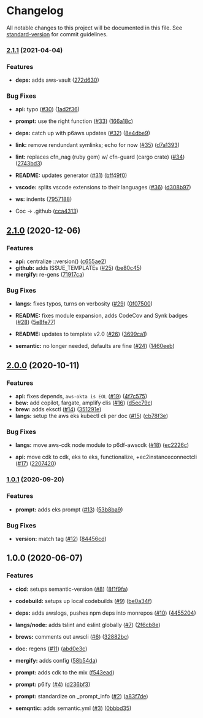 # Changelog

All notable changes to this project will be documented in this file. See [standard-version](https://github.com/conventional-changelog/standard-version) for commit guidelines.

### [2.1.1](https://github.com/p6m7g8/p6df-aws/compare/v2.1.0...v2.1.1) (2021-04-04)


### Features

* **deps:** adds aws-vault ([272d630](https://github.com/p6m7g8/p6df-aws/commit/272d63033c824792f08c90e2be720712056cfbd1))


### Bug Fixes

* **api:** typo ([#30](https://github.com/p6m7g8/p6df-aws/issues/30)) ([1ad2f36](https://github.com/p6m7g8/p6df-aws/commit/1ad2f36b7c44c52dd53962cf552ef0d749eb31ba))
* **prompt:** use the right function ([#33](https://github.com/p6m7g8/p6df-aws/issues/33)) ([166a18c](https://github.com/p6m7g8/p6df-aws/commit/166a18cd0ecd95d5e15f7aac8c1e0ca2edebdf76))


* **deps:** catch up with p6aws updates ([#32](https://github.com/p6m7g8/p6df-aws/issues/32)) ([8e4dbe9](https://github.com/p6m7g8/p6df-aws/commit/8e4dbe9f07f08f173c9f27aaac3cf3b95fb6f581))
* **link:** remove rendundant symlinks; echo for now ([#35](https://github.com/p6m7g8/p6df-aws/issues/35)) ([d7a1393](https://github.com/p6m7g8/p6df-aws/commit/d7a139371b27af180054a88d46620f4dbfc41e08))
* **lint:** replaces cfn_nag (ruby gem) w/ cfn-guard (cargo crate) ([#34](https://github.com/p6m7g8/p6df-aws/issues/34)) ([2743bd3](https://github.com/p6m7g8/p6df-aws/commit/2743bd3081c85856c9a3923475896d85cb405a44))
* **README:** updates generator ([#31](https://github.com/p6m7g8/p6df-aws/issues/31)) ([bff49f0](https://github.com/p6m7g8/p6df-aws/commit/bff49f00ca726b24ebb0ce00854d03392a91996b))
* **vscode:** splits vscode extensions to their languages ([#36](https://github.com/p6m7g8/p6df-aws/issues/36)) ([d308b97](https://github.com/p6m7g8/p6df-aws/commit/d308b9758e7fa459249557902afa55cac2d6259f))
* **ws:** indents ([7957188](https://github.com/p6m7g8/p6df-aws/commit/7957188ca9d508b1fb0a8e8b9bb37ca1be57a03f))
* Coc -> .github ([cca4313](https://github.com/p6m7g8/p6df-aws/commit/cca43133ed0a662085cb46beb92a31e3182cb505))

## [2.1.0](https://github.com/p6m7g8/p6df-aws/compare/v2.0.0...v2.1.0) (2020-12-06)


### Features

* **api:** centralize ::version() ([c655ae2](https://github.com/p6m7g8/p6df-aws/commit/c655ae298141df26188f7511db7cd78bc553a6e7))
* **github:** adds ISSUE_TEMPLATEs ([#25](https://github.com/p6m7g8/p6df-aws/issues/25)) ([be80c45](https://github.com/p6m7g8/p6df-aws/commit/be80c45c71bb270dddb1b84a417d826c0eee148d))
* **mergify:** re-gens ([71917ca](https://github.com/p6m7g8/p6df-aws/commit/71917ca057c9eeeb92d224ddc918278df42fdde2))


### Bug Fixes

* **langs:** fixes typos, turns on verbosity ([#29](https://github.com/p6m7g8/p6df-aws/issues/29)) ([0f07500](https://github.com/p6m7g8/p6df-aws/commit/0f0750008feb8383f4398fe9cc14e3d951bcb11a))


* **README:** fixes module expansion, adds CodeCov and Synk badges ([#28](https://github.com/p6m7g8/p6df-aws/issues/28)) ([5e8fe77](https://github.com/p6m7g8/p6df-aws/commit/5e8fe775b7c5fded764ebcfbcde84d32153b8929))
* **README:** updates to template v2.0 ([#26](https://github.com/p6m7g8/p6df-aws/issues/26)) ([3699ca1](https://github.com/p6m7g8/p6df-aws/commit/3699ca1004517a5cdfe67a1aea1267321d3064e1))
* **semantic:** no longer needed, defaults are fine ([#24](https://github.com/p6m7g8/p6df-aws/issues/24)) ([1460eeb](https://github.com/p6m7g8/p6df-aws/commit/1460eeb3b13e9a9bbee9a2460bde30722424d29a))

## [2.0.0](https://github.com/p6m7g8/p6df-aws/compare/v1.0.1...v2.0.0) (2020-10-11)


### Features

* **api:** fixes depends, `aws-okta is EOL` ([#19](https://github.com/p6m7g8/p6df-aws/issues/19)) ([4f7c575](https://github.com/p6m7g8/p6df-aws/commit/4f7c5753e08d560e28efa40ea2550e577c91fdfd))
* **bew:** add copilot, fargate, amplify clis ([#16](https://github.com/p6m7g8/p6df-aws/issues/16)) ([d5ec79c](https://github.com/p6m7g8/p6df-aws/commit/d5ec79c383e72d882896979400ccca1d7a0f701e))
* **brew:** adds eksctl ([#14](https://github.com/p6m7g8/p6df-aws/issues/14)) ([351291e](https://github.com/p6m7g8/p6df-aws/commit/351291eac8fb6891adc0536f026da947e8951886))
* **langs:** setup the aws eks kubectl cli per doc ([#15](https://github.com/p6m7g8/p6df-aws/issues/15)) ([cb78f3e](https://github.com/p6m7g8/p6df-aws/commit/cb78f3ec75da35986d3710b93154636f99bc596a))


### Bug Fixes

* **langs:** move aws-cdk node module to p6df-awscdk ([#18](https://github.com/p6m7g8/p6df-aws/issues/18)) ([ec2226c](https://github.com/p6m7g8/p6df-aws/commit/ec2226c55e4caa483ca947cacfbcc21c6ba7996b))


* **api:** move cdk to cdk, eks to eks, functionalize, +ec2instanceconnectcli ([#17](https://github.com/p6m7g8/p6df-aws/issues/17)) ([2207420](https://github.com/p6m7g8/p6df-aws/commit/2207420b0e366246b5af6595b259ce13f9ff45a4))

### [1.0.1](https://github.com/p6m7g8/p6df-aws/compare/v1.0.0...v1.0.1) (2020-09-20)


### Features

* **prompt:** adds eks prompt ([#13](https://github.com/p6m7g8/p6df-aws/issues/13)) ([53b8ba9](https://github.com/p6m7g8/p6df-aws/commit/53b8ba9e6806cb3e8a0ed7a4c107c71a5bdcb1b0))


### Bug Fixes

* **version:** match tag ([#12](https://github.com/p6m7g8/p6df-aws/issues/12)) ([84456cd](https://github.com/p6m7g8/p6df-aws/commit/84456cd774fc1ab01f115a3298a54bc329748537))

## 1.0.0 (2020-06-07)


### Features

* **cicd:** setups semantic-version ([#8](https://github.com/p6m7g8/p6df-aws/issues/8)) ([8f1f9fa](https://github.com/p6m7g8/p6df-aws/commit/8f1f9fa4a4e047729a1e7160dcb468acf1c28065))
* **codebuild:** setups up local codebuilds ([#9](https://github.com/p6m7g8/p6df-aws/issues/9)) ([be0a34f](https://github.com/p6m7g8/p6df-aws/commit/be0a34f958011cbccae8428ddd0c414ec1ed3860))
* **deps:** adds awslogs, pushes npm deps into monrepos ([#10](https://github.com/p6m7g8/p6df-aws/issues/10)) ([4455204](https://github.com/p6m7g8/p6df-aws/commit/445520402028b2c7aaa7ca5e59949f9c95456867))
* **langs/node:** adds tslint and eslint globally ([#7](https://github.com/p6m7g8/p6df-aws/issues/7)) ([2f6cb8e](https://github.com/p6m7g8/p6df-aws/commit/2f6cb8e8fec527550db86c6177089a6bf8ddbfd2))


* **brews:** comments out awscli ([#6](https://github.com/p6m7g8/p6df-aws/issues/6)) ([32882bc](https://github.com/p6m7g8/p6df-aws/commit/32882bc19a3eeba8983d6a282e18d3a75474d4c8))
* **doc:** regens ([#11](https://github.com/p6m7g8/p6df-aws/issues/11)) ([abd0e3c](https://github.com/p6m7g8/p6df-aws/commit/abd0e3cf54c6543032c49743c2b10bbe35ab91cd))
* **mergify:** adds config ([58b54da](https://github.com/p6m7g8/p6df-aws/commit/58b54da025dd4263ec073a1e1c3dde20c6c67702))
* **prompt:** adds cdk to the mix ([f543ead](https://github.com/p6m7g8/p6df-aws/commit/f543ead698983d722596223e0662169259a6b0a8))
* **prompt:** p6ify ([#4](https://github.com/p6m7g8/p6df-aws/issues/4)) ([d236bf3](https://github.com/p6m7g8/p6df-aws/commit/d236bf3ea3a537732f44b9d8545c2087d0aa157f))
* **prompt:** standardize on _prompt_info ([#2](https://github.com/p6m7g8/p6df-aws/issues/2)) ([a83f7de](https://github.com/p6m7g8/p6df-aws/commit/a83f7de6567e565a5e17c6d3c01222e250ba6e1e))
* **semqntic:** adds semantic.yml ([#3](https://github.com/p6m7g8/p6df-aws/issues/3)) ([0bbbd35](https://github.com/p6m7g8/p6df-aws/commit/0bbbd354f6c3db6dbbf7ef9292133e0123fa05a1))
